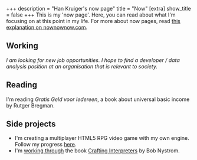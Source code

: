 +++
description = "Han Kruiger's now page"
title = "Now"
[extra]
show_title = false
+++
This is my 'now page'.
Here, you can read about what I'm focusing on at this point in my life.
For more about now pages, read [this explanation on nownownow.com](https://nownownow.com/about).

## Working
*I am looking for new job opportunities. I hope to find a developer / data analysis position at an organisation that is relevant to society.*

## Reading
I'm reading *Gratis Geld voor Iedereen*, a book about universal basic income by Rutger Bregman.

## Side projects
* I'm creating a multiplayer HTML5 RPG video game with my own engine. Follow my progress [here](https://t.me/hangamelog).
* I'm [working through](https://github.com/HanKruiger/jlox) the book [Crafting Interpreters](https://craftinginterpreters.com/) by Bob Nystrom.
